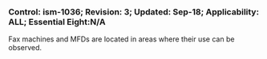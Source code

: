 ### Control: ism-1036; Revision: 3; Updated: Sep-18; Applicability: ALL; Essential Eight:N/A
<p>Fax machines and MFDs are located in areas where their use can be observed.</p>